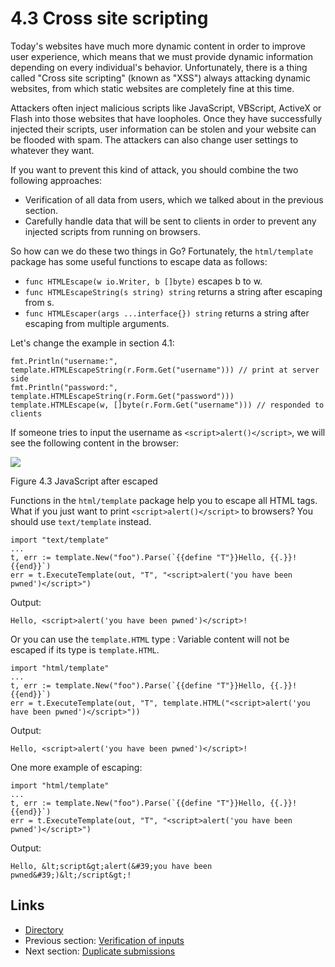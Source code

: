 # 4.3 Cross site scripting

Today's websites have much more dynamic content in order to improve user experience, which means that we must provide dynamic information depending on every individual's behavior. Unfortunately, there is a thing called "Cross site scripting" \(known as "XSS"\) always attacking dynamic websites, from which static websites are completely fine at this time.

Attackers often inject malicious scripts like JavaScript, VBScript, ActiveX or Flash into those websites that have loopholes. Once they have successfully injected their scripts, user information can be stolen and your website can be flooded with spam. The attackers can also change user settings to whatever they want.

If you want to prevent this kind of attack, you should combine the two following approaches:

* Verification of all data from users, which we talked about in the previous section.
* Carefully handle data that will be sent to clients in order to prevent any injected scripts from running on browsers.

So how can we do these two things in Go? Fortunately, the `html/template` package has some useful functions to escape data as follows:

* `func HTMLEscape(w io.Writer, b []byte)` escapes b to w.
* `func HTMLEscapeString(s string) string` returns a string after escaping from s.
* `func HTMLEscaper(args ...interface{}) string` returns a string after escaping from multiple arguments.

Let's change the example in section 4.1:

```text
fmt.Println("username:", template.HTMLEscapeString(r.Form.Get("username"))) // print at server side
fmt.Println("password:", template.HTMLEscapeString(r.Form.Get("password")))
template.HTMLEscape(w, []byte(r.Form.Get("username"))) // responded to clients
```

If someone tries to input the username as `<script>alert()</script>`, we will see the following content in the browser:

![](https://github.com/boekan/build-web-application-with-golang/tree/5d43949b09c6a2cf35b87903aba06669a01a6f35/de/images/4.3.escape.png?raw=true)

Figure 4.3 JavaScript after escaped

Functions in the `html/template` package help you to escape all HTML tags. What if you just want to print `<script>alert()</script>` to browsers? You should use `text/template` instead.

```text
import "text/template"
...
t, err := template.New("foo").Parse(`{{define "T"}}Hello, {{.}}!{{end}}`)
err = t.ExecuteTemplate(out, "T", "<script>alert('you have been pwned')</script>")
```

Output:

```text
Hello, <script>alert('you have been pwned')</script>!
```

Or you can use the `template.HTML` type : Variable content will not be escaped if its type is `template.HTML`.

```text
import "html/template"
...
t, err := template.New("foo").Parse(`{{define "T"}}Hello, {{.}}!{{end}}`)
err = t.ExecuteTemplate(out, "T", template.HTML("<script>alert('you have been pwned')</script>"))
```

Output:

```text
Hello, <script>alert('you have been pwned')</script>!
```

One more example of escaping:

```text
import "html/template"
...
t, err := template.New("foo").Parse(`{{define "T"}}Hello, {{.}}!{{end}}`)
err = t.ExecuteTemplate(out, "T", "<script>alert('you have been pwned')</script>")
```

Output:

```text
Hello, &lt;script&gt;alert(&#39;you have been pwned&#39;)&lt;/script&gt;!
```

## Links

* [Directory](preface.md)
* Previous section: [Verification of inputs](04.2.md)
* Next section: [Duplicate submissions](04.4.md)

